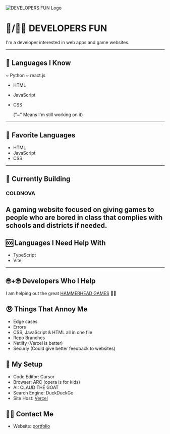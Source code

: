 ![DEVELOPERS FUN Logo](https://raw.githubusercontent.com/developers-fun/ColdNova2.0/refs/heads/main/public/favicon.ico)


# 🦈/🤕🔨 DEVELOPERS FUN

I'm a developer interested in web apps and game websites.

---

## 🧠 Languages I Know

~ Python
~ react.js
- HTML
- JavaScript
- CSS

  ("~" Means I'm still working on it)

---

## 💎 Favorite Languages 

- HTML
- JavaScript
- CSS

---

## 🔧 Currently Building

### COLDNOVA
  A gaming website focused on giving games to people who are bored in class that complies with schools and districts if needed.
---

## 🆘 Languages I Need Help With

- TypeScript
- Vite

---

## 🤓+🤓 Developers Who I Help

I am helping out the great [HAMMERHEAD GAMES](https://github.com/alvieg) 🛐🛐

## 😠 Things That Annoy Me

- Edge cases 
- Errors
- CSS, JavaScript & HTML all in one file
- Repo Branches
- Netlify (Vercel is better)
- Securly (Could give better feedback to websites)

## 🧰 My Setup

- Code Editor: Cursor
- Browser: ARC (opera is for kids)
- AI: CLAUD THE GOAT
- Search Engine: DuckDuckGo
- Site Host: [Vercel](https://vercel.com)

## 🤙📧 Contact Me

- Website: [portfolio](https://developers-fun.com)
